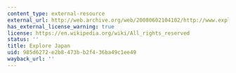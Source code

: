 ```yaml
---
content_type: external-resource
external_url: http://web.archive.org/web/20080602104102/http://www.explorejapan.com/
has_external_license_warning: true
license: https://en.wikipedia.org/wiki/All_rights_reserved
status: ''
title: Explore Japan
uid: 985d6272-e2b8-473b-b2f4-36ba49c1ee49
wayback_url: ''
---
```

